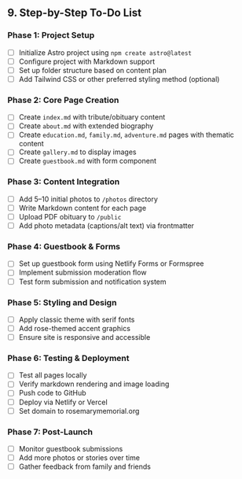 ## 9. Step-by-Step To-Do List

### Phase 1: Project Setup
- [ ] Initialize Astro project using `npm create astro@latest`
- [ ] Configure project with Markdown support
- [ ] Set up folder structure based on content plan
- [ ] Add Tailwind CSS or other preferred styling method (optional)

### Phase 2: Core Page Creation
- [ ] Create `index.md` with tribute/obituary content
- [ ] Create `about.md` with extended biography
- [ ] Create `education.md`, `family.md`, `adventure.md` pages with thematic content
- [ ] Create `gallery.md` to display images
- [ ] Create `guestbook.md` with form component

### Phase 3: Content Integration
- [ ] Add 5–10 initial photos to `/photos` directory
- [ ] Write Markdown content for each page
- [ ] Upload PDF obituary to `/public`
- [ ] Add photo metadata (captions/alt text) via frontmatter

### Phase 4: Guestbook & Forms
- [ ] Set up guestbook form using Netlify Forms or Formspree
- [ ] Implement submission moderation flow
- [ ] Test form submission and notification system

### Phase 5: Styling and Design
- [ ] Apply classic theme with serif fonts
- [ ] Add rose-themed accent graphics
- [ ] Ensure site is responsive and accessible

### Phase 6: Testing & Deployment
- [ ] Test all pages locally
- [ ] Verify markdown rendering and image loading
- [ ] Push code to GitHub
- [ ] Deploy via Netlify or Vercel
- [ ] Set domain to rosemarymemorial.org

### Phase 7: Post-Launch
- [ ] Monitor guestbook submissions
- [ ] Add more photos or stories over time
- [ ] Gather feedback from family and friends